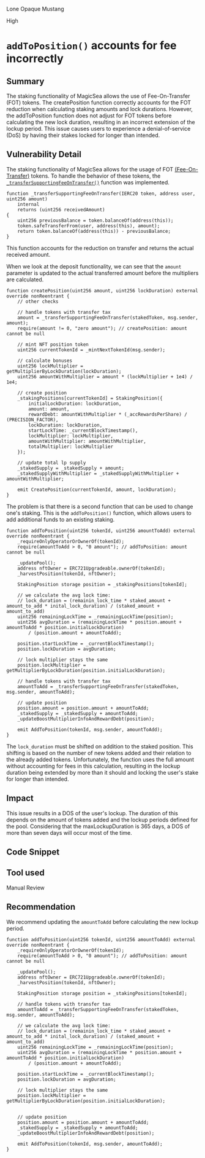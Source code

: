 Lone Opaque Mustang

High

# `addToPosition()` accounts for fee incorrectly

## Summary

The staking functionality of MagicSea allows the use of Fee-On-Transfer (FOT) tokens. The createPosition function correctly accounts for the FOT reduction when calculating staking amounts and lock durations. However, the addToPosition function does not adjust for FOT tokens before calculating the new lock duration, resulting in an incorrect extension of the lockup period. This issue causes users to experience a denial-of-service (DoS) by having their stakes locked for longer than intended.

## Vulnerability Detail

The staking functionality of MagicSea allows for the usage of FOT [(Fee-On-Transfer)](https://help.1inch.io/en/articles/5651059-what-is-a-fee-on-transfer-token) tokens. To handle the behavior of these tokens, the [`_transferSupportingFeeOnTransfer()`](https://github.com/sherlock-audit/2024-06-magicsea/blob/7fd1a65b76d50f1bf2555c699ef06cde2b646674/magicsea-staking/src/MlumStaking.sol#L724-L731) function was implemented. 

```solidity
function _transferSupportingFeeOnTransfer(IERC20 token, address user, uint256 amount)
    internal
    returns (uint256 receivedAmount)
{
    uint256 previousBalance = token.balanceOf(address(this));
    token.safeTransferFrom(user, address(this), amount);
    return token.balanceOf(address(this)) - previousBalance;
}
```

This function accounts for the reduction on transfer and returns the actual received amount.

When we look at the deposit functionality, we can see that the `amount` parameter is updated to the actual transferred amount before the multipliers are calculated.

```solidity
function createPosition(uint256 amount, uint256 lockDuration) external override nonReentrant {
    // other checks

    // handle tokens with transfer tax
    amount = _transferSupportingFeeOnTransfer(stakedToken, msg.sender, amount);
    require(amount != 0, "zero amount"); // createPosition: amount cannot be null

    // mint NFT position token
    uint256 currentTokenId = _mintNextTokenId(msg.sender);

    // calculate bonuses
    uint256 lockMultiplier = getMultiplierByLockDuration(lockDuration);
    uint256 amountWithMultiplier = amount * (lockMultiplier + 1e4) / 1e4;

    // create position
    _stakingPositions[currentTokenId] = StakingPosition({
        initialLockDuration: lockDuration,
        amount: amount,
        rewardDebt: amountWithMultiplier * (_accRewardsPerShare) / (PRECISION_FACTOR),
        lockDuration: lockDuration,
        startLockTime: _currentBlockTimestamp(),
        lockMultiplier: lockMultiplier,
        amountWithMultiplier: amountWithMultiplier,
        totalMultiplier: lockMultiplier
    });

    // update total lp supply
    _stakedSupply = _stakedSupply + amount;
    _stakedSupplyWithMultiplier = _stakedSupplyWithMultiplier + amountWithMultiplier;

    emit CreatePosition(currentTokenId, amount, lockDuration);
}
```

The problem is that there is a second function that can be used to change one's staking. This is the `addToPosition()` function, which allows users to add additional funds to an existing staking.

```solidity
function addToPosition(uint256 tokenId, uint256 amountToAdd) external override nonReentrant {
    _requireOnlyOperatorOrOwnerOf(tokenId);
    require(amountToAdd > 0, "0 amount"); // addToPosition: amount cannot be null

    _updatePool();
    address nftOwner = ERC721Upgradeable.ownerOf(tokenId);
    _harvestPosition(tokenId, nftOwner);

    StakingPosition storage position = _stakingPositions[tokenId];

    // we calculate the avg lock time:
    // lock_duration = (remainin_lock_time * staked_amount + amount_to_add * inital_lock_duration) / (staked_amount + amount_to_add)
    uint256 remainingLockTime = _remainingLockTime(position);
    uint256 avgDuration = (remainingLockTime * position.amount + amountToAdd * position.initialLockDuration)
        / (position.amount + amountToAdd);

    position.startLockTime = _currentBlockTimestamp();
    position.lockDuration = avgDuration;

    // lock multiplier stays the same
    position.lockMultiplier = getMultiplierByLockDuration(position.initialLockDuration);

    // handle tokens with transfer tax
    amountToAdd = _transferSupportingFeeOnTransfer(stakedToken, msg.sender, amountToAdd);

    // update position
    position.amount = position.amount + amountToAdd;
    _stakedSupply = _stakedSupply + amountToAdd;
    _updateBoostMultiplierInfoAndRewardDebt(position);

    emit AddToPosition(tokenId, msg.sender, amountToAdd);
}
```

The `lock_duration` must be shifted on addition to the staked position. This shifting is based on the number of new tokens added and their relation to the already added tokens. Unfortunately, the function uses the full amount without accounting for fees in this calculation, resulting in the lockup duration being extended by more than it should and locking the user's stake for longer than intended.

## Impact
This issue results in a DOS of the user's lockup. The duration of this depends on the amount of tokens added and the lockup periods defined for the pool. Considering that the maxLockupDuration is 365 days, a DOS of more than seven days will occur most of the time.

## Code Snippet

## Tool used

Manual Review

## Recommendation

We recommend updating the `amountToAdd` before calculating the new lockup period.

```solidity
function addToPosition(uint256 tokenId, uint256 amountToAdd) external override nonReentrant {
    _requireOnlyOperatorOrOwnerOf(tokenId);
    require(amountToAdd > 0, "0 amount"); // addToPosition: amount cannot be null

    _updatePool();
    address nftOwner = ERC721Upgradeable.ownerOf(tokenId);
    _harvestPosition(tokenId, nftOwner);

    StakingPosition storage position = _stakingPositions[tokenId];

    // handle tokens with transfer tax
    amountToAdd = _transferSupportingFeeOnTransfer(stakedToken, msg.sender, amountToAdd);

    // we calculate the avg lock time:
    // lock_duration = (remainin_lock_time * staked_amount + amount_to_add * inital_lock_duration) / (staked_amount + amount_to_add)
    uint256 remainingLockTime = _remainingLockTime(position);
    uint256 avgDuration = (remainingLockTime * position.amount + amountToAdd * position.initialLockDuration)
        / (position.amount + amountToAdd);

    position.startLockTime = _currentBlockTimestamp();
    position.lockDuration = avgDuration;

    // lock multiplier stays the same
    position.lockMultiplier = getMultiplierByLockDuration(position.initialLockDuration);


    // update position
    position.amount = position.amount + amountToAdd;
    _stakedSupply = _stakedSupply + amountToAdd;
    _updateBoostMultiplierInfoAndRewardDebt(position);

    emit AddToPosition(tokenId, msg.sender, amountToAdd);
}
```